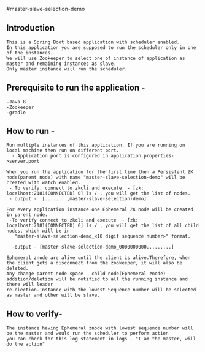 #master-slave-selection-demo

 ## Introduction
    This is a Spring Boot based application with scheduler enabled.
    In this application you are supposed to run the scheduler only in one of the instances.
    We will use Zookeeper to select one of instance of application as master and remaining instances as slave.
    Only master instance will run the scheduler.

## Prerequisite to run the application - 
    -Java 8
    -Zookeeper
    -gradle

## How to run - 
    Run multiple instances of this application. If you are running on local machine then run on different port.
      - Application port is configured in application.properties->server.port

    When you run the application for the first time then a Persistent ZK node(parent node) with name "master-slave-selection-demo" will be created with watch enabled.
     - To verify, connect to zkcli and execute  - [zk: localhost:2181(CONNECTED) 0] ls / , you will get the list of nodes.
     - output -  [....... ,master-slave-selection-demo]

    For every application instance one Ephemeral ZK node will be created in parent node.
     -To verify connect to zkcli and execute  - [zk: localhost:2181(CONNECTED) 0] ls / , you will get the list of all child nodes, which will be in
       "master-slave-selection-demo_<10 digit sequence number>" format.
    
      -output - [master-slave-selection-demo_0000000000.........]

    Ephemeral znode are alive until the client is alive.Therefore, when the client gets a disconnect from the zookeeper, it will also be deleted.
    Any change parent node space - child node(Ephemeral znode) addition/deletion will be notified to all the running instance and there will leader
    re-election.Instance with the lowest Sequence number will be selected as master and other will be slave.


## How to verify-
    The instance having Ephemeral znode with lowest sequence number will be the master and would run the scheduler to perform action
    you can check for this log statement in logs - "I am the master, will do the action"
